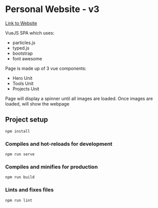 # Personal Website - v3

[Link to Website](https://udip.ca)


VueJS SPA which uses:

- particles.js
- typed.js
- bootstrap
- font awesome


Page is made up of 3 vue components:
- Hero Unit
- Tools Unit
- Projects Unit

Page will display a spinner until all images are loaded.
Once images are loaded, will show the webpage



## Project setup
```
npm install
```

### Compiles and hot-reloads for development
```
npm run serve
```

### Compiles and minifies for production
```
npm run build
```

### Lints and fixes files
```
npm run lint
```
